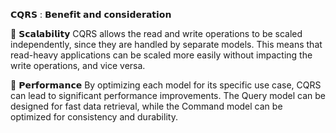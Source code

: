 𝗖𝗤𝗥𝗦 : 𝗕𝗲𝗻𝗲𝗳𝗶𝘁 𝗮𝗻𝗱 𝗰𝗼𝗻𝘀𝗶𝗱𝗲𝗿𝗮𝘁𝗶𝗼𝗻

🎯 𝗦𝗰𝗮𝗹𝗮𝗯𝗶𝗹𝗶𝘁𝘆
CQRS allows the read and write operations to be scaled independently, since they are handled by separate models. This means that read-heavy applications can be scaled more easily without impacting the write operations, and vice versa.

🎯 𝗣𝗲𝗿𝗳𝗼𝗿𝗺𝗮𝗻𝗰𝗲
By optimizing each model for its specific use case, CQRS can lead to significant performance improvements. The Query model can be designed for fast data retrieval, while the Command model can be optimized for consistency and durability.
